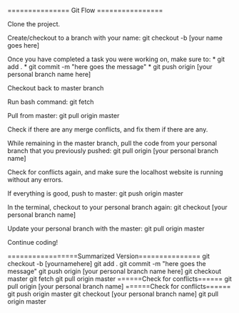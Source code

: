 =============== Git Flow ================

Clone the project.

Create/checkout to a branch with your name: git checkout -b [your name goes here]

Once you have completed a task you were working on, make sure to: * git add . * git commit -m "here goes the message" * git push origin [your personal branch name here]

Checkout back to master branch

Run bash command: git fetch

Pull from master: git pull origin master

Check if there are any merge conflicts, and fix them if there are any.

While remaining in the master branch, pull the code from your personal branch that you previously pushed: git pull origin [your personal branch name]

Check for conflicts again, and make sure the localhost website is running without any errors.

If everything is good, push to master: git push origin master

In the terminal, checkout to your personal branch again: git checkout [your personal branch name]

Update your personal branch with the master: git pull origin master

Continue coding!

=================Summarized Version===============
git checkout -b [yournamehere]
git add .
git commit -m "here goes the message"
git push origin [your personal branch name here]
git checkout master
git fetch
git pull origin master
======Check for conflicts======
git pull origin [your personal branch name]
======Check for conflicts======
git push origin master
git checkout [your personal branch name]
git pull origin master
